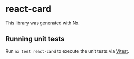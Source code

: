# react-card

This library was generated with [Nx](https://nx.dev).

## Running unit tests

Run `nx test react-card` to execute the unit tests via [Vitest](https://vitest.dev/).
